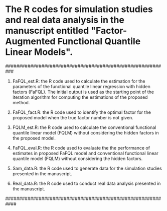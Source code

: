 # The R codes for simulation studies and real data analysis in the manuscript entitled "Factor-Augmented Functional Quantile Linear Models".

###########################################################

1. FaFQL_est.R: the R code used to calculate the estimation for the parameters of the functional quantile linear regression with hidden factors (FaFQL). The initial output is used as the starting point of the iteration algorithm for computing the estimations of the proposed method.

2. FaFQL_fact.R: the R code used to identify the optimal factor for the proposed model when the true factor number is not given. 

3. FQLM_est.R: the R code used to calculate the conventional functional quantile linear model (FQLM) without considering the hidden factors in the proposed model.

4. FaFQL_eval.R: the R code used to evaluate the the performance of estimates in proposed FaFQL model and conventional functional linear quantile model (FQLM) without considering the hidden factors.

5. Sam_data.R: the R code used to generate data for the simulation studies presented in the manuscript.

6. Real_data.R: the R code used to conduct real data analysis presented in the manuscript.

############################################################
